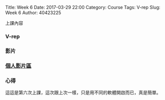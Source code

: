 Title: Week 6
Date: 2017-03-29 22:00
Category: Course
Tags: V-rep
Slug: Week 6
Author: 40423225


上課內容

<!-- PELICAN_END_SUMMARY -->


<h3>V-rep</h3>




<h3>影片</h3>




<h3><a href="https://vimeo.com/user60053503">個人影片區</a></h3>




<h3>心得</h3>
<p>這這是第六次上課，這次跟上次一樣，只是用不同的軟體開啟而已，真是簡單。<p>